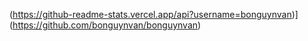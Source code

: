 (https://github-readme-stats.vercel.app/api?username=bonguynvan)](https://github.com/bonguynvan/bonguynvan)